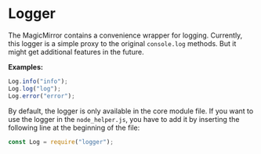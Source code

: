 # Logger

The MagicMirror contains a convenience wrapper for logging. Currently, this logger is a simple proxy to the original `console.log` methods. But it might get additional features in the future.

**Examples:**

```javascript
Log.info("info");
Log.log("log");
Log.error("error");
```

By default, the logger is only available in the core module file. If you want to use the logger in the `node_helper.js`, you have to add it by inserting the following line at the beginning of the file:

```javascript
const Log = require("logger");
```
